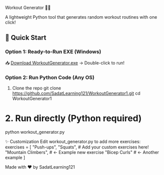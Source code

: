 Workout Generator 🏋️‍♂️

A lightweight Python tool that generates random workout routines with one click!

## 🚀 Quick Start
### Option 1: Ready-to-Run EXE (Windows)
📥 [Download WorkoutGenerator.exe](WorkoutGenerator.exe) → Double-click to run!

### Option 2: Run Python Code (Any OS)
1. Clone the repo
git clone https://github.com/SadatLearning121/WorkoutGenerator1.git
cd WorkoutGenerator1

# 2. Run directly (Python required)
python workout_generator.py

✨ Customization
Edit workout_generator.py to add more exercises:
exercises = [
    "Push-ups",
    "Squats",
    # Add your custom exercises here!
    "Mountain Climbers",  # ← Example new exercise
    "Bicep Curls"         # ← Another example
]


Made with ❤️ by SadatLearning121

